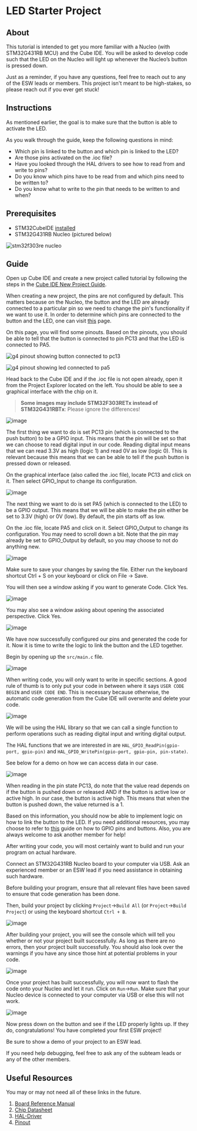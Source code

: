 # LED Starter Project

## About
This tutorial is intended to get you more familiar with a Nucleo
(with STM32G431RB MCU) and the Cube IDE.
You will be asked to develop code such that the LED on the Nucleo
will light up whenever the Nucleo’s button is pressed down.

Just as a reminder, if you have any questions, feel free to reach out to any
of the ESW leads or members. This project isn't meant to be high-stakes,
so please reach out if you ever get stuck!

## Instructions
As mentioned earlier, the goal is to make sure that the button is able to activate the LED.

As you walk through the guide, keep the following questions in mind:

* Which pin is linked to the button and which pin is linked to the LED?
* Are those pins activated on the .ioc file?
* Have you looked through the HAL drivers to see how to read from and write to pins?
* Do you know which pins have to be read from and which pins need to be written to?
* Do you know what to write to the pin that needs to be written to and when?

## Prerequisites

* STM32CubeIDE [installed](../../stm32cubeide/index.md)
* STM32G431RB Nucleo (pictured below)

![stm32f303re nucleo](f303re-nucleo.webp)

## Guide

Open up Cube IDE and create a new project called tutorial by following the steps in the [Cube IDE New Project Guide](../../stm32cubeide/index.md#creating-a-new-project).

When creating a new project, the pins are not configured by default. This matters because on the Nucleo, the button and the LED are already connected to a particular pin so we need to change the pin's functionality if we want to use it. In order to determine which pins are connected to the button and the LED, one can visit [this](https://os.mbed.com/platforms/ST-Nucleo-G474RE/) page.

On this page, you will find some pinouts. Based on the pinouts, you should be able to tell that the button is connected to pin PC13 and that the LED is connected to PA5.

![g4 pinout showing button connected to pc13](g4-button-pin.webp)

![g4 pinout showing led connected to pa5](g4-led-pin.webp)

Head back to the Cube IDE and if the .ioc file is not open already, open it from the Project Explorer located on the left. You should be able to see a graphical interface with the chip on it.

> **Some images may include STM32F303RETx instead of STM32G431RBTx**: Please ignore the differences!

![image](https://user-images.githubusercontent.com/71603173/187025002-c1fa3c55-ab5c-4f1e-8c72-e129c777fb35.png)

The first thing we want to do is set PC13 pin (which is connected to the push button) to be a GPIO input. This means that the pin will be set so that we can choose to read digital input in our code. Reading digital input means that we can read 3.3V as high (logic 1) and read 0V as low (logic 0). This is relevant because this means that we can be able to tell if the push button is pressed down or released.

On the graphical interface (also called the .ioc file), locate PC13 and click on it. Then select GPIO_Input to change its configuration.

![image](https://user-images.githubusercontent.com/71603173/187025088-8a04c257-dba0-4e08-a9c4-71c91a15f997.png)

The next thing we want to do is set PA5 (which is connected to the LED) to be a GPIO output. This means that we will be able to make the pin either be set to 3.3V (high) or 0V (low). By default, the pin starts off as low.

On the .ioc file, locate PA5 and click on it. Select GPIO_Output to change its configuration. You may need to scroll down a bit. Note that the pin may already be set to GPIO_Output by default, so you may choose to not do anything new.

![image](https://user-images.githubusercontent.com/71603173/187025293-8a33787e-d418-403d-bcd9-f4712445e639.png)

Make sure to save your changes by saving the file. Either run the keyboard shortcut Ctrl + S on your keyboard or click on File -> Save.

You will then see a window asking if you want to generate Code. Click Yes.

![image](https://user-images.githubusercontent.com/71603173/187025508-5da30153-7112-4d8b-8d9e-7dcd5afe1576.png)

You may also see a window asking about opening the associated perspective. Click Yes.

![image](https://user-images.githubusercontent.com/71603173/187025545-51bc7c08-041a-4a66-80dc-881a238e9407.png)

We have now successfully configured our pins and generated the code for it. Now it is time to write the logic to link the button and the LED together.

Begin by opening up the `src/main.c` file.

![image](https://user-images.githubusercontent.com/71603173/187025970-833b8ae5-90ef-4ddc-ba08-8142c90febae.png)

When writing code, you will only want to write in specific sections. A good rule of thumb is to only put your code in between where it says
`USER CODE BEGIN` and `USER CODE END`. This is necessary because otherwise, the automatic code generation from the Cube IDE
will overwrite and delete your code.

![image](https://user-images.githubusercontent.com/71603173/187026017-329a2cf3-b442-4004-b9d0-447986f27ceb.png)

We will be using the HAL library so that we can call a single function to perform operations such as reading digital input and writing digital output.

The HAL functions that we are interested in are `HAL_GPIO_ReadPin(gpio-port, gpio-pin)` and `HAL_GPIO_WritePin(gpio-port, gpio-pin, pin-state)`.

See below for a demo on how we can access data in our case.

![image](https://user-images.githubusercontent.com/71603173/187026399-f7aaea9b-1071-4b00-bc8c-94914f84419c.png)

When reading in the pin state PC13, do note that the value read depends on if the button is pushed down or released AND if the button is active low or active high.
In our case, the button is active high. This means that when the button is pushed down, the value returned is a 1.

Based on this information, you should now be able to implement logic on how to link the button to the LED. If you need additional resources, you may choose to refer to [this](https://medium.com/vicara-hardware-university/stm32-guide-gpio-and-buttons-8303e6c8cb44) guide on how to GPIO pins and buttons. Also, you are always welcome to ask another member for help!

After writing your code, you will most certainly want to build and run your program on actual hardware.

Connect an STM32G431RB Nucleo board to your computer via USB. Ask an experienced member or an ESW lead if you need assistance in obtaining such hardware.

Before building your program, ensure that all relevant files have been saved to ensure that code generation has been done.

Then, build your project by clicking `Project`&rarr;`Build All` (or `Project`&rarr;`Build Project`) or using the keyboard shortcut `Ctrl + B`.

![image](https://user-images.githubusercontent.com/71603173/187026630-70fd8f18-5e86-4dc6-8172-4ef7284ed50e.png)

After building your project, you will see the console which will tell you whether or not your project built successfully. As long as there are no errors, then your project built successfully. You should also look over the warnings if you have any since those hint at potential problems in your code.

![image](https://user-images.githubusercontent.com/71603173/187026679-b2c141a5-bc19-42bc-bbeb-b328746ddd26.png)

Once your project has built successfully, you will now want to flash the code onto your Nucleo and let it run. Click on `Run`&rarr;`Run`. Make sure that your Nucleo device is connected to your computer via USB or else this will not work.

![image](https://user-images.githubusercontent.com/71603173/187026727-ed899673-5d2f-4e45-a1f8-ba794714ba96.png)

Now press down on the button and see if the LED properly lights up. If they do, congratulations! You have completed your first ESW project!

Be sure to show a demo of your project to an ESW lead.

If you need help debugging, feel free to ask any of the subteam leads or any of the other members.

## Useful Resources
You may or may not need all of these links in the future.

1. [Board Reference Manual](https://www.st.com/resource/en/reference_manual/rm0440-stm32g4-series-advanced-armbased-32bit-mcus-stmicroelectronics.pdf)
2. [Chip Datasheet](https://www.st.com/resource/en/datasheet/stm32g431c6.pdf)
3. [HAL-Driver](https://www.st.com/resource/en/user_manual/dm00122016-description-of-stm32f3-hal-and-low-layer-drivers-stmicroelectronics.pdf)
4. [Pinout](https://os.mbed.com/platforms/ST-Nucleo-G474RE/)
